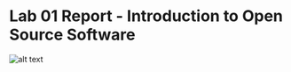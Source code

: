 # Lab 01 Report - Introduction to Open Source Software

![alt text](https://media.discordapp.net/attachments/881364270951059496/931603339697877053/unknown.png?width=389&height=556)
